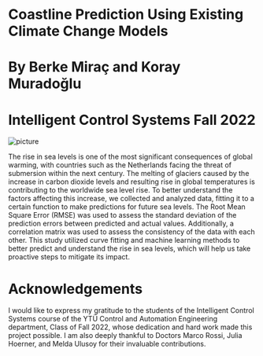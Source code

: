 # Coastline Prediction Using Existing Climate Change Models
# By Berke Miraç and Koray Muradoğlu
# Intelligent Control Systems  Fall 2022 

![picture](https://user-images.githubusercontent.com/132692602/236537712-884cb49a-22db-4070-b1ee-89f0b509c6da.png)

The rise in sea levels is one of the most significant consequences of global warming, with countries such as the Netherlands facing the threat of submersion within the next century. The melting of glaciers caused by the increase in carbon dioxide levels and resulting rise in global temperatures is contributing to the worldwide sea level rise. To better understand the factors affecting this increase, we collected and analyzed data, fitting it to a certain function to make predictions for future sea levels. The Root Mean Square Error (RMSE) was used to assess the standard deviation of the prediction errors between predicted and actual values. Additionally, a correlation matrix was used to assess the consistency of the data with each other. This study utilized curve fitting and machine learning methods to better predict and understand the rise in sea levels, which will help us take proactive steps to mitigate its impact.

# Acknowledgements
I would like to express my gratitude to the students of the Intelligent Control Systems course of the YTÜ Control and Automation Engineering department, Class of Fall 2022, whose dedication and hard work made this project possible. I am also deeply thankful to Doctors Marco Rossi, Julia Hoerner, and Melda Ulusoy for their invaluable contributions.
